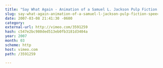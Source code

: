```yaml
---
title: "Say What Again - Animation of a Samuel L. Jackson Pulp Fiction speech in type"
slug: say-what-again-animation-of-a-samuel-l-jackson-pulp-fiction-speech-in
date: 2007-03-08 21:41:30 -0600
category: 
external-url: http://vimeo.com/3591259
hash: c547e2bc980ded513eb0fb3181d3404a
year: 2007
month: 03
scheme: http
host: vimeo.com
path: /3591259

---
```



